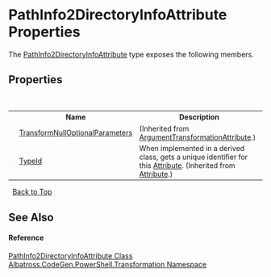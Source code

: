 # PathInfo2DirectoryInfoAttribute Properties
 

The <a href="T_Albatross_CodeGen_PowerShell_Transformation_PathInfo2DirectoryInfoAttribute.md">PathInfo2DirectoryInfoAttribute</a> type exposes the following members.


## Properties
&nbsp;<table><tr><th></th><th>Name</th><th>Description</th></tr><tr><td>![Public property](media/pubproperty.gif "Public property")</td><td><a href="http://msdn2.microsoft.com/en-us/library/mt659118" target="_blank">TransformNullOptionalParameters</a></td><td> (Inherited from <a href="http://msdn2.microsoft.com/en-us/library/ms582504" target="_blank">ArgumentTransformationAttribute</a>.)</td></tr><tr><td>![Public property](media/pubproperty.gif "Public property")</td><td><a href="http://msdn2.microsoft.com/en-us/library/sa1bf03e" target="_blank">TypeId</a></td><td>
When implemented in a derived class, gets a unique identifier for this <a href="http://msdn2.microsoft.com/en-us/library/e8kc3626" target="_blank">Attribute</a>.
 (Inherited from <a href="http://msdn2.microsoft.com/en-us/library/e8kc3626" target="_blank">Attribute</a>.)</td></tr></table>&nbsp;
<a href="#pathinfo2directoryinfoattribute-properties">Back to Top</a>

## See Also


#### Reference
<a href="T_Albatross_CodeGen_PowerShell_Transformation_PathInfo2DirectoryInfoAttribute.md">PathInfo2DirectoryInfoAttribute Class</a><br /><a href="N_Albatross_CodeGen_PowerShell_Transformation.md">Albatross.CodeGen.PowerShell.Transformation Namespace</a><br />